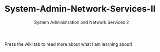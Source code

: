 # System-Admin-Network-Services-II

<html>
  <header>
    System Administration and Network Services 2
  </header>
  <body>
    Press the wiki tab to read more about what I am learning about!
  </body>
</html>

